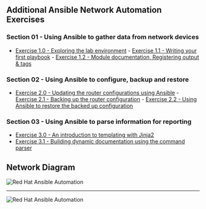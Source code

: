 ## Additional Ansible Network Automation Exercises

### Section 01 - Using Ansible to gather data from network devices
- [Exercise 1.0 - Exploring the lab environment](1-0-explore)  - [Exercise
1.1 - Writing your first playbook](1-1-first-playbook)  - [Exercise 1.2 -
Module documentation, Registering output & tags](1-2-playbook-basics)

### Section 02 - Using Ansible to configure, backup and restore
- [Exercise 2.0 - Updating the router configurations using
Ansible](2-0-config)  - [Exercise 2.1 - Backing up the router
configuration](2-1-backup/)  - [Exercise 2.2 - Using Ansible to restore the
backed up configuration](2-2-restore)

### Section 03 - Using Ansible to parse information for reporting
- [Exercise 3.0 - An introduction to templating with Jinja2](3-0-templates)
- [Exercise 3.1 - Building dynamic documentation using the command
parser](3-1-parser/)

## Network Diagram
![Red Hat Ansible Automation](../../../images/network_diagram.png)

---
![Red Hat Ansible
Automation](../../../images/rh-ansible-automation-platform.png)
